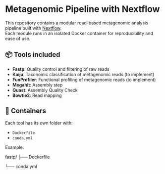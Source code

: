 # Metagenomic Pipeline with Nextflow

This repository contains a modular read-based metagenomic analysis pipeline built with [Nextflow](https://www.nextflow.io/).  
Each module runs in an isolated Docker container for reproducibility and ease of use.

## 📦 Tools included

- **Fastp**: Quality control and filtering of raw reads
- **Kaiju**: Taxonomic classification of metagenomic reads (to implement)
- **FunProfiler**: Functional profiling of metagenomic reads (to implement)
- **Megahit**: Assembly step
- **Quast**: Assembly Quality Check
- **Bowtie2**: Read mapping

## 🐳 Containers

Each tool has its own folder with:
- `Dockerfile`
- `conda.yml`

Example:

fastp/
├── Dockerfile

└── conda.yml
